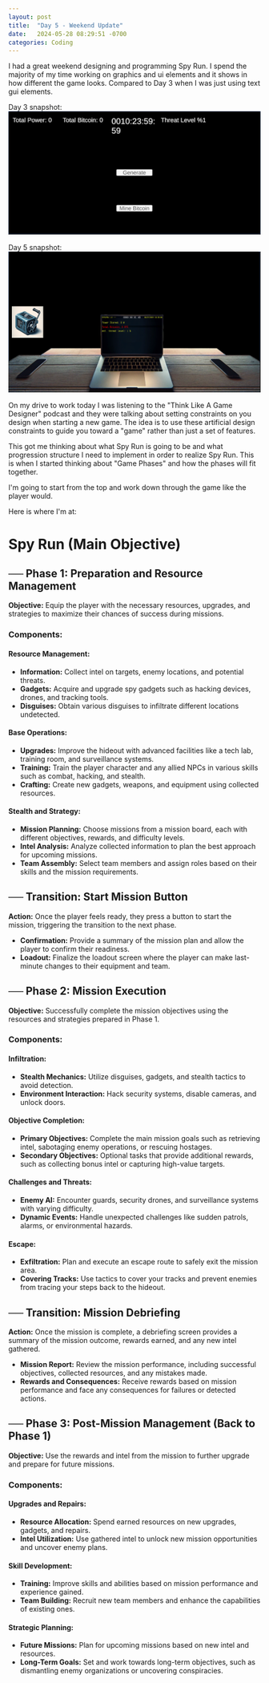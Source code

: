 ```yaml
---
layout: post
title:  "Day 5 - Weekend Update"
date:   2024-05-28 08:29:51 -0700
categories: Coding
---
```


I had a great weekend designing and programming Spy Run. I spend the majority of my time
working on graphics and ui elements and it shows in how different the game looks. Compared to Day 3 when I was just using text gui elements.

Day 3 snapshot:
![start of day 3 snapshot](/images/day3-game-snapshot.png)

Day 5 snapshot:
![start of day 3 snapshot](/images/day5-game-snapshot-1.png)

On my drive to work today I was listening to the "Think Like A Game Designer" podcast and they were talking about setting
constraints on you design when starting a new game. The idea is to use these artificial design constraints to guide you toward a "game" rather than just a
set of features.

This got me thinking about what Spy Run is going to be and what progression structure I need to implement in order to realize Spy Run. This is when I started thinking about "Game Phases"
and how the phases will fit together.

I'm going to start from the top and work down through the game like the player would.

Here is where I'm at:

# Spy Run (Main Objective)
    
## ── Phase 1: Preparation and Resource Management
    
**Objective:** Equip the player with the necessary resources, upgrades, and strategies to maximize their chances of success during missions.
        
### Components:
            
#### Resource Management:
- **Information:** Collect intel on targets, enemy locations, and potential threats.
- **Gadgets:** Acquire and upgrade spy gadgets such as hacking devices, drones, and tracking tools.
- **Disguises:** Obtain various disguises to infiltrate different locations undetected.
            
#### Base Operations:
- **Upgrades:** Improve the hideout with advanced facilities like a tech lab, training room, and surveillance systems.
- **Training:** Train the player character and any allied NPCs in various skills such as combat, hacking, and stealth.
- **Crafting:** Create new gadgets, weapons, and equipment using collected resources.
            
#### Stealth and Strategy:
- **Mission Planning:** Choose missions from a mission board, each with different objectives, rewards, and difficulty levels.
- **Intel Analysis:** Analyze collected information to plan the best approach for upcoming missions.
- **Team Assembly:** Select team members and assign roles based on their skills and the mission requirements.
    
## ── Transition: Start Mission Button
    
**Action:** Once the player feels ready, they press a button to start the mission, triggering the transition to the next phase.
    
- **Confirmation:** Provide a summary of the mission plan and allow the player to confirm their readiness.
- **Loadout:** Finalize the loadout screen where the player can make last-minute changes to their equipment and team.
    
## ── Phase 2: Mission Execution
    
**Objective:** Successfully complete the mission objectives using the resources and strategies prepared in Phase 1.
    
### Components:

#### Infiltration:
- **Stealth Mechanics:** Utilize disguises, gadgets, and stealth tactics to avoid detection.
- **Environment Interaction:** Hack security systems, disable cameras, and unlock doors.

#### Objective Completion:
- **Primary Objectives:** Complete the main mission goals such as retrieving intel, sabotaging enemy operations, or rescuing hostages.
- **Secondary Objectives:** Optional tasks that provide additional rewards, such as collecting bonus intel or capturing high-value targets.

#### Challenges and Threats:
- **Enemy AI:** Encounter guards, security drones, and surveillance systems with varying difficulty.
- **Dynamic Events:** Handle unexpected challenges like sudden patrols, alarms, or environmental hazards.

#### Escape:
- **Exfiltration:** Plan and execute an escape route to safely exit the mission area.
- **Covering Tracks:** Use tactics to cover your tracks and prevent enemies from tracing your steps back to the hideout.
    
## ── Transition: Mission Debriefing

**Action:** Once the mission is complete, a debriefing screen provides a summary of the mission outcome, rewards earned, and any new intel gathered.
- **Mission Report:** Review the mission performance, including successful objectives, collected resources, and any mistakes made.
- **Rewards and Consequences:** Receive rewards based on mission performance and face any consequences for failures or detected actions.
    
## ── Phase 3: Post-Mission Management (Back to Phase 1)

**Objective:** Use the rewards and intel from the mission to further upgrade and prepare for future missions.

### Components:
#### Upgrades and Repairs:
- **Resource Allocation:** Spend earned resources on new upgrades, gadgets, and repairs.
- **Intel Utilization:** Use gathered intel to unlock new mission opportunities and uncover enemy plans.

#### Skill Development:
- **Training:** Improve skills and abilities based on mission performance and experience gained.
- **Team Building:** Recruit new team members and enhance the capabilities of existing ones.

#### Strategic Planning:
- **Future Missions:** Plan for upcoming missions based on new intel and resources.
- **Long-Term Goals:** Set and work towards long-term objectives, such as dismantling enemy organizations or uncovering conspiracies.





